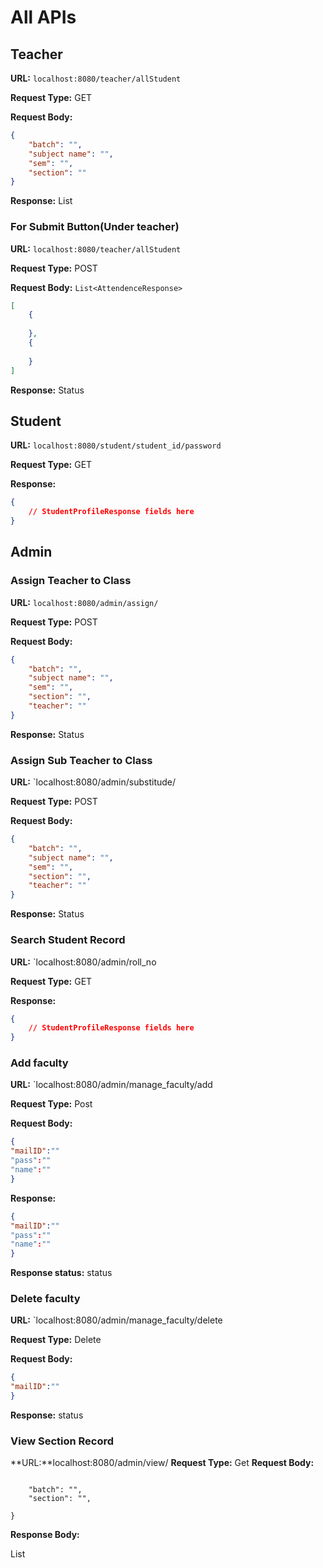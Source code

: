 # All APIs

## Teacher

**URL:** `localhost:8080/teacher/allStudent`

**Request Type:** GET

**Request Body:**
```json
{
    "batch": "",
    "subject name": "",
    "sem": "",
    "section": ""
}
```
**Response:**
List<AttendeceResponse>

### For Submit Button(Under teacher)

**URL:** `localhost:8080/teacher/allStudent`

**Request Type:** POST

**Request Body:** `List<AttendenceResponse>`

```json
[
    {
        
    },
    {
      
    }
]

```
**Response:** Status

## Student

**URL:** `localhost:8080/student/student_id/password`

**Request Type:** GET

**Response:**
```json
{
    // StudentProfileResponse fields here
}
```

## Admin

### Assign Teacher to Class

**URL:** `localhost:8080/admin/assign/`

**Request Type:** POST

**Request Body:**
```json
{
    "batch": "",
    "subject name": "",
    "sem": "",
    "section": "",
    "teacher": ""
}
```

**Response:** Status



### Assign Sub Teacher to Class

**URL:** `localhost:8080/admin/substitude/

**Request Type:** POST

**Request Body:**
```json
{
    "batch": "",
    "subject name": "",
    "sem": "",
    "section": "",
    "teacher": ""
}
```

**Response:** Status


### Search Student Record

**URL:** `localhost:8080/admin/roll_no

**Request Type:** GET

**Response:**
```json
{
    // StudentProfileResponse fields here
}
```

### Add faculty

**URL:** `localhost:8080/admin/manage_faculty/add

**Request Type:** Post

**Request Body:**
```json
{
"mailID":""
"pass":""
"name":""
}
```

**Response:**
```json
{
"mailID":""
"pass":""
"name":""
}
```
**Response status:** status

### Delete faculty

**URL:** `localhost:8080/admin/manage_faculty/delete

**Request Type:** Delete

**Request Body:**
```json
{
"mailID":""
}
```

**Response:** status


### View Section Record

**URL:**localhost:8080/admin/view/
**Request Type:** Get
**Request Body:** 
```json{

    "batch": "",
    "section": "",

}
```
**Response Body:**

List<SubjectResponse>

